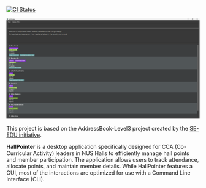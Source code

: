 [![CI Status](https://github.com/AY2425S1-CS2103T-W14-3/tp/actions/workflows/gradle.yml/badge.svg)](https://github.com/AY2425S1-CS2103T-W14-3/tp/actions/workflows/gradle.yml)

![Ui](docs/images/Ui.png)



This project is based on the AddressBook-Level3 project created by the [SE-EDU initiative](https://se-education.org).

**HallPointer** is a desktop application specifically designed for CCA (Co-Curricular Activity) leaders in NUS Halls to efficiently manage hall points and member participation. The application allows users to track attendance, allocate points, and maintain member details. While HallPointer features a GUI, most of the interactions are optimized for use with a Command Line Interface (CLI).
